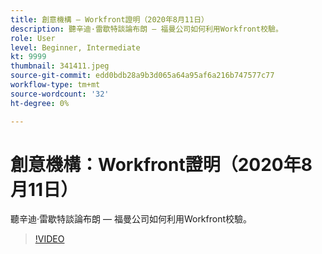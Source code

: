 ```yaml
---
title: 創意機構 — Workfront證明（2020年8月11日）
description: 聽辛迪·雷歇特談論布朗 — 福曼公司如何利用Workfront校驗。
role: User
level: Beginner, Intermediate
kt: 9999
thumbnail: 341411.jpeg
source-git-commit: edd0bdb28a9b3d065a64a95af6a216b747577c77
workflow-type: tm+mt
source-wordcount: '32'
ht-degree: 0%

---
```


# 創意機構：Workfront證明（2020年8月11日）

聽辛迪·雷歇特談論布朗 — 福曼公司如何利用Workfront校驗。

>[!VIDEO](https://video.tv.adobe.com/v/341411/?quality=12&learn=on)
